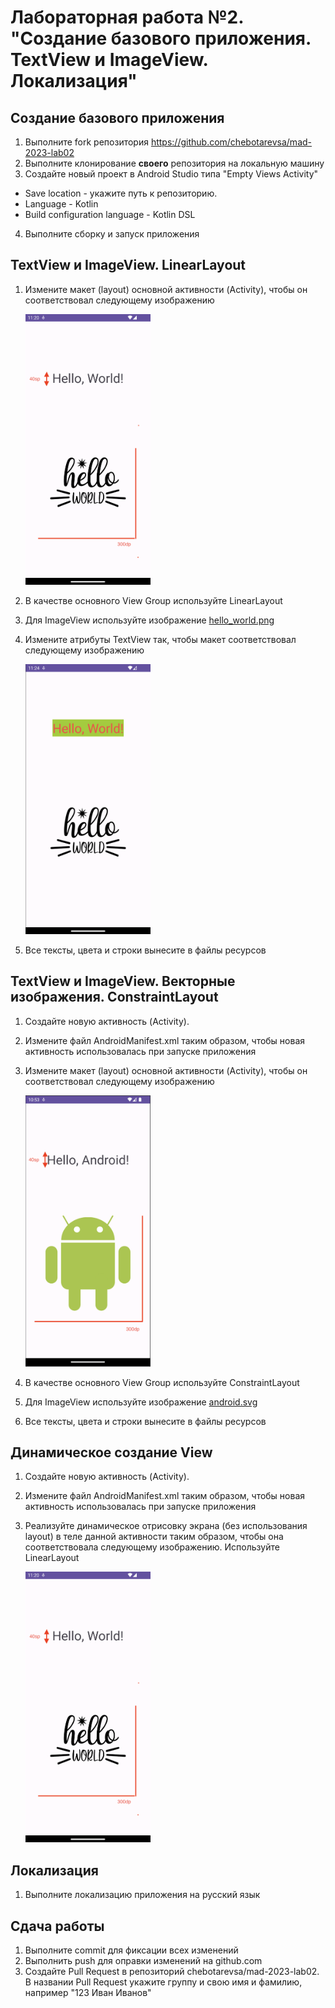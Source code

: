 # Лабораторная работа №2. "Создание базового приложения. TextView и ImageView. Локализация"
## Создание базового приложения
1. Выполните fork репозитория  https://github.com/chebotarevsa/mad-2023-lab02
2. Выполните клонирование **своего** репозитория на локальную машину 
3. Создайте новый проект в Android Studio типа "Empty Views Activity"
  + Save location -  укажите путь к репозиторию. 
  + Language - Kotlin
  + Build configuration language - Kotlin DSL
4. Выполните сборку и запуск приложения

## TextView и ImageView. LinearLayout
1. Измените макет (layout) основной активности (Activity), чтобы он соответствовал следующему изображению

   <img src="img/layout01.png" width="200"/>
2. В качестве основного View Group используйте LinearLayout
3. Для ImageView используйте изображение [hello_world.png](img/hello_world.png)
4. Измените атрибуты TextView так, чтобы макет соответствовал следующему изображению

   <img src="img/layout02.png" width="200"/>
5. Все тексты, цвета и строки вынесите в файлы ресурсов


## TextView и ImageView. Векторные изображения. ConstraintLayout
1. Создайте новую активность (Activity).
2. Измените файл AndroidManifest.xml таким образом, чтобы новая активность использовалась при запуске приложения
3. Измените макет (layout) основной активности (Activity), чтобы он соответствовал следующему изображению

   <img src="img/layout03.png" width="200"/>
4. В качестве основного View Group используйте ConstraintLayout
5. Для ImageView используйте изображение [android.svg](img/android.svg)
6. Все тексты, цвета и строки вынесите в файлы ресурсов


## Динамическое создание View
1. Создайте новую активность (Activity).
2. Измените файл AndroidManifest.xml таким образом, чтобы новая активность использовалась при запуске приложения
3. Реализуйте динамическое отрисовку экрана (без использования layout) в теле данной активности таким образом,
   чтобы она соответствовала следующему изображению. Используйте LinearLayout

   <img src="img/layout01.png" width="200"/>

## Локализация
1. Выполните локализацию приложения на русский язык 

## Сдача работы
1. Выполните commit для фиксации всех изменений
2. Выполнить push для оправки изменений на github.com
3. Создайте Pull Request в репозиторий chebotarevsa/mad-2023-lab02.
  В названии Pull Request укажите группу и свою имя и фамилию, например "123 Иван Иванов"